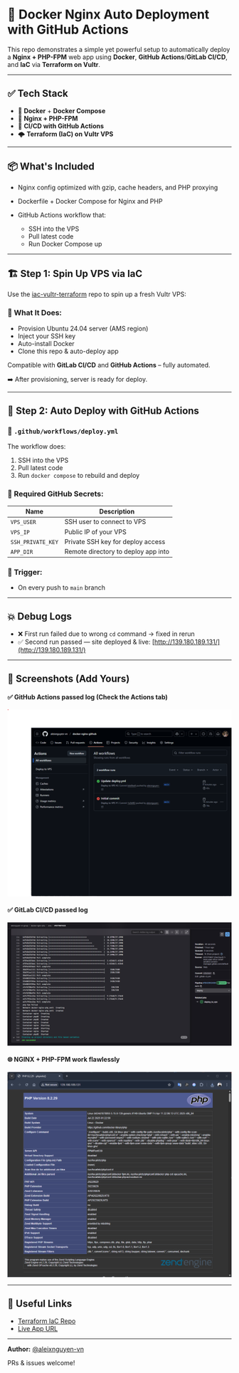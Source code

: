 # 🚀 Docker Nginx Auto Deployment with GitHub Actions

This repo demonstrates a simple yet powerful setup to automatically deploy a **Nginx + PHP-FPM** web app using **Docker**, **GitHub Actions**/**GitLab CI/CD**, and **IaC** via **Terraform on Vultr**.

---

## ✅ Tech Stack

* 🐳 **Docker** + **Docker Compose**
* 📡 **Nginx + PHP-FPM**
* 🔁 **CI/CD with GitHub Actions**
* 🌩️ **Terraform (IaC) on Vultr VPS**

---

## 📦 What's Included

* Nginx config optimized with gzip, cache headers, and PHP proxying
* Dockerfile + Docker Compose for Nginx and PHP
* GitHub Actions workflow that:

  * SSH into the VPS
  * Pull latest code
  * Run Docker Compose up

---

## 🏗️ Step 1: Spin Up VPS via IaC

Use the [iac-vultr-terraform](https://github.com/aleixnguyen-vn/iac-vultr-terraform) repo to spin up a fresh Vultr VPS:

### 🔧 What It Does:

* Provision Ubuntu 24.04 server (AMS region)
* Inject your SSH key
* Auto-install Docker
* Clone this repo & auto-deploy app

Compatible with **GitLab CI/CD** and **GitHub Actions** – fully automated.

➡️ After provisioning, server is ready for deploy.

---

## 🔁 Step 2: Auto Deploy with GitHub Actions

### 📁 `.github/workflows/deploy.yml`

The workflow does:

1. SSH into the VPS
2. Pull latest code
3. Run `docker compose` to rebuild and deploy

### 🔐 Required GitHub Secrets:

| Name              | Description                         |
| ----------------- | ----------------------------------- |
| `VPS_USER`        | SSH user to connect to VPS          |
| `VPS_IP`          | Public IP of your VPS               |
| `SSH_PRIVATE_KEY` | Private SSH key for deploy access   |
| `APP_DIR`         | Remote directory to deploy app into |

### 🚀 Trigger:

* On every push to `main` branch

---

## 💥 Debug Logs

* ❌ First run failed due to wrong `cd` command → fixed in rerun
* ✅ Second run passed — site deployed & live: [http://139.180.189.131/](http://139.180.189.131/)

---

## 📸 Screenshots (Add Yours)

#### ✅ GitHub Actions passed log (Check the Actions tab)
![Github Actions log](/screenshots/github_actions_log.png)

#### ✅ GitLab CI/CD passed log
![GitLab CI/CD log](/screenshots/gitlab_success.png)


#### 🌐 NGINX + PHP-FPM work flawlessly

![NGINX and PHP-FPM worked!](/screenshots/nginx_php-fpm_work_perfectly.png)

---

## 📌 Useful Links

* [Terraform IaC Repo](https://github.com/aleixnguyen-vn/iac-vultr-terraform)
* [Live App URL](http://139.180.189.131/)

---

**Author:** [@aleixnguyen-vn](https://github.com/aleixnguyen-vn)

PRs & issues welcome!
